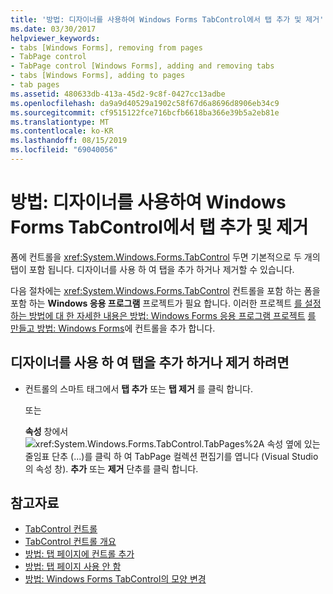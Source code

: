 ```yaml
---
title: '방법: 디자이너를 사용하여 Windows Forms TabControl에서 탭 추가 및 제거'
ms.date: 03/30/2017
helpviewer_keywords:
- tabs [Windows Forms], removing from pages
- TabPage control
- TabPage control [Windows Forms], adding and removing tabs
- tabs [Windows Forms], adding to pages
- tab pages
ms.assetid: 480633db-413a-45d2-9c8f-0427cc13adbe
ms.openlocfilehash: da9a9d40529a1902c58f67d6a8696d8906eb34c9
ms.sourcegitcommit: cf9515122fce716bcfb6618ba366e39b5a2eb81e
ms.translationtype: MT
ms.contentlocale: ko-KR
ms.lasthandoff: 08/15/2019
ms.locfileid: "69040056"
---
```

# <a name="how-to-add-and-remove-tabs-with-the-windows-forms-tabcontrol-using-the-designer"></a>방법: 디자이너를 사용하여 Windows Forms TabControl에서 탭 추가 및 제거
폼에 컨트롤을 <xref:System.Windows.Forms.TabControl> 두면 기본적으로 두 개의 탭이 포함 됩니다. 디자이너를 사용 하 여 탭을 추가 하거나 제거할 수 있습니다.

 다음 절차에는 <xref:System.Windows.Forms.TabControl> 컨트롤을 포함 하는 폼을 포함 하는 **Windows 응용 프로그램** 프로젝트가 필요 합니다. 이러한 프로젝트 [를 설정 하는 방법에 대 한 자세한 내용은 방법: Windows Forms 응용 프로그램 프로젝트](/visualstudio/ide/step-1-create-a-windows-forms-application-project) [를 만들고 방법: Windows Forms](how-to-add-controls-to-windows-forms.md)에 컨트롤을 추가 합니다.

## <a name="to-add-or-remove-a-tab-using-the-designer"></a>디자이너를 사용 하 여 탭을 추가 하거나 제거 하려면

- 컨트롤의 스마트 태그에서 **탭 추가** 또는 **탭 제거** 를 클릭 합니다.

     또는

     **속성** 창에서 ![ <xref:System.Windows.Forms.TabControl.TabPages%2A> 속성 옆에 있는 줄임표 단추 (...)를 클릭 하 여 **TabPage 컬렉션 편집기**를 엽니다 (Visual Studio](./media/visual-studio-ellipsis-button.png)의 속성 창). **추가** 또는 **제거** 단추를 클릭 합니다.

## <a name="see-also"></a>참고자료

- [TabControl 컨트롤](tabcontrol-control-windows-forms.md)
- [TabControl 컨트롤 개요](tabcontrol-control-overview-windows-forms.md)
- [방법: 탭 페이지에 컨트롤 추가](how-to-add-a-control-to-a-tab-page.md)
- [방법: 탭 페이지 사용 안 함](how-to-disable-tab-pages.md)
- [방법: Windows Forms TabControl의 모양 변경](how-to-change-the-appearance-of-the-windows-forms-tabcontrol.md)
